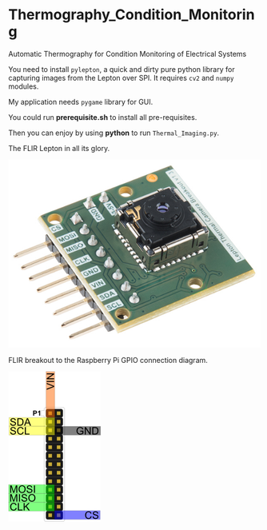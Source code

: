 # Thermography_Condition_Monitoring
Automatic Thermography for Condition Monitoring of Electrical Systems

You need to install `pylepton`, a quick and dirty pure python library for capturing images from the Lepton over SPI. It requires `cv2` and `numpy` modules.

My application needs `pygame` library for GUI.

You could run **prerequisite.sh** to install all pre-requisites.

Then you can enjoy by using **python** to run `Thermal_Imaging.py`.

The FLIR Lepton in all its glory.

![Image of FLIR-Lepton](https://raw.githubusercontent.com/HiroshiFuu/Thermography_Condition_Monitoring/master/Documents/images/FLIR-Lepton.jpg)

FLIR breakout to the Raspberry Pi GPIO connection diagram.

![Image of RPi-FLIR-diagram](https://raw.githubusercontent.com/HiroshiFuu/Thermography_Condition_Monitoring/master/Documents/images/RPi-FLIR-diagram.png)
